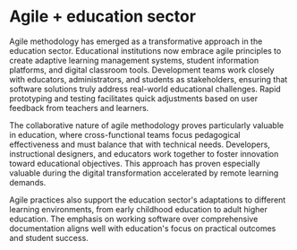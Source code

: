# Agile + education sector

Agile methodology has emerged as a transformative approach in the education sector. Educational institutions now embrace agile principles to create adaptive learning management systems, student information platforms, and digital classroom tools. Development teams work closely with educators, administrators, and students as stakeholders, ensuring that software solutions truly address real-world educational challenges. Rapid prototyping and testing facilitates quick adjustments based on user feedback from teachers and learners.

The collaborative nature of agile methodology proves particularly valuable in education, where cross-functional teams focus pedagogical effectiveness and must balance that with technical needs. Developers, instructional designers, and educators work together to foster innovation toward educational objectives. This approach has proven especially valuable during the digital transformation accelerated by remote learning demands.

Agile practices also support the education sector's adaptations to different learning environments, from early childhood education to adult higher education. The emphasis on working software over comprehensive documentation aligns well with education's focus on practical outcomes and student success.
